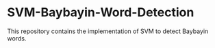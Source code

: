 # SVM-Baybayin-Word-Detection
This repository contains the implementation of SVM to detect Baybayin words.
